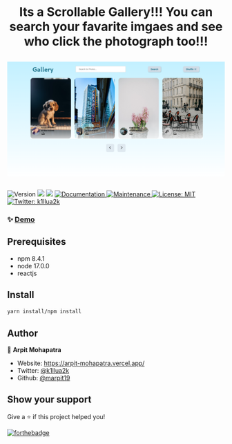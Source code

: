 <h1 align="center">Its a Scrollable Gallery!!! You can search your favarite imgaes and see who click the photograph too!!!</h1>

<h2 align="center">
<img align='left' src="./scrollable.png" alt="chad">
</h2>

<p>&nbsp;</p>

<p>
  <img alt="Version" src="https://img.shields.io/badge/version-1.0.0-blue.svg?cacheSeconds=2592000" />
  <img src="https://img.shields.io/badge/npm-8.4.1-blue.svg" />
  <img src="https://img.shields.io/badge/node-17.0.0-blue.svg" />
  <a href="https://github.com/marpit19/Jujutsu-Kaisen-API/blob/main/README.md" target="_blank">
    <img alt="Documentation" src="https://img.shields.io/badge/documentation-yes-brightgreen.svg" />
  </a>
  <a href="https://github.com/marpit19/Attack-on-Titan-API/graphs/commit-activity" target="_blank">
    <img alt="Maintenance" src="https://img.shields.io/badge/Maintained%3F-yes-green.svg" />
  </a>
  <a href="#" target="_blank">
    <img alt="License: MIT" src="https://img.shields.io/github/license/marpit19/Jujutsu Kaisen Api" />
  </a>
  <a href="https://twitter.com/k1llua2k" target="_blank">
    <img alt="Twitter: k1llua2k" src="https://img.shields.io/twitter/follow/k1llua2k.svg?style=social" />
  </a>
</p>

### ✨ [Demo](https://scrollable-gallery.vercel.app/)

## Prerequisites

- npm 8.4.1
- node 17.0.0
- reactjs

## Install

```sh
yarn install/npm install
```

## Author

👤 **Arpit Mohapatra**

* Website: https://arpit-mohapatra.vercel.app/
* Twitter: [@k1llua2k](https://twitter.com/k1llua2k)
* Github: [@marpit19](https://github.com/marpit19)

## Show your support

Give a ⭐️ if this project helped you!

[![forthebadge](https://forthebadge.com/images/badges/made-with-javascript.svg)](https://forthebadge.com)
